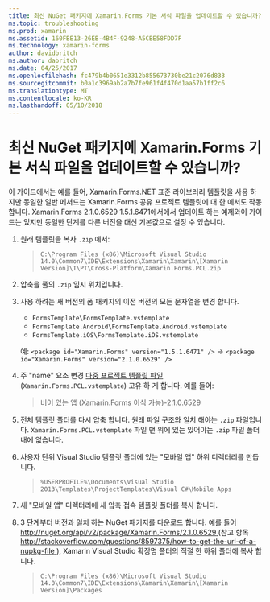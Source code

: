 ```yaml
---
title: 최신 NuGet 패키지에 Xamarin.Forms 기본 서식 파일을 업데이트할 수 있습니까?
ms.topic: troubleshooting
ms.prod: xamarin
ms.assetid: 160FBE13-26EB-4B4F-9248-A5CBE58FDD7F
ms.technology: xamarin-forms
author: davidbritch
ms.author: dabritch
ms.date: 04/25/2017
ms.openlocfilehash: fc479b4b0651e3312b855673730be21c2076d833
ms.sourcegitcommit: b0a1c3969ab2a7b7fe961f4f470d1aa57b1ff2c6
ms.translationtype: MT
ms.contentlocale: ko-KR
ms.lasthandoff: 05/10/2018
---
```

# <a name="can-i-update-the-xamarinforms-default-template-to-a-newer-nuget-package"></a>최신 NuGet 패키지에 Xamarin.Forms 기본 서식 파일을 업데이트할 수 있습니까?

이 가이드에서는 예를 들어, Xamarin.Forms.NET 표준 라이브러리 템플릿을 사용 하지만 동일한 일반 메서드는 Xamarin.Forms 공유 프로젝트 템플릿에 대 한 에서도 작동 합니다. Xamarin.Forms 2.1.0.6529 1.5.1.6471에서에서 업데이트 하는 예제와이 가이드는 있지만 동일한 단계를 다른 버전을 대신 기본값으로 설정 수 있습니다.

1.  원래 템플릿을 복사 `.zip` 에서:

    > `C:\Program Files (x86)\Microsoft Visual Studio 14.0\Common7\IDE\Extensions\Xamarin\Xamarin\[Xamarin Version]\T\PT\Cross-Platform\Xamarin.Forms.PCL.zip`

2.  압축을 풀의 `.zip` 임시 위치입니다.

3.  사용 하려는 새 버전의 폼 패키지의 이전 버전의 모든 문자열을 변경 합니다.
    *   `FormsTemplate\FormsTemplate.vstemplate`
    *   `FormsTemplate.Android\FormsTemplate.Android.vstemplate`
    *   `FormsTemplate.iOS\FormsTemplate.iOS.vstemplate`

    예: `<package id="Xamarin.Forms" version="1.5.1.6471" />` -> `<package id="Xamarin.Forms" version="2.1.0.6529" />`

4.  주 "name" 요소 변경 [다중 프로젝트 템플릿 파일](http://msdn.microsoft.com/library/ms185308.aspx) (`Xamarin.Forms.PCL.vstemplate`) 고유 하 게 합니다. 예를 들어:
    > <Name>비어 있는 앱 (Xamarin.Forms 이식 가능)-2.1.0.6529</Name>

5.  전체 템플릿 폴더를 다시 압축 합니다. 원래 파일 구조와 일치 해야는 `.zip` 파일입니다. `Xamarin.Forms.PCL.vstemplate` 파일 맨 위에 있는 있어야는 `.zip` 파일 폴더 내에 없습니다.

6.  사용자 단위 Visual Studio 템플릿 폴더에 있는 "모바일 앱" 하위 디렉터리를 만듭니다.
    > `%USERPROFILE%\Documents\Visual Studio 2013\Templates\ProjectTemplates\Visual C#\Mobile Apps`

7.  새 "모바일 앱" 디렉터리에 새 압축 접속 템플릿 폴더를 복사 합니다.

8.  3 단계부터 버전과 일치 하는 NuGet 패키지를 다운로드 합니다. 예를 들어 [ http://nuget.org/api/v2/package/Xamarin.Forms/2.1.0.6529 ](http://nuget.org/api/v2/package/Xamarin.Forms/2.1.0.6529) (참고 항목 [ http://stackoverflow.com/questions/8597375/how-to-get-the-url-of-a-nupkg-file ](http://stackoverflow.com/questions/8597375/how-to-get-the-url-of-a-nupkg-file)), Xamarin Visual Studio 확장명 폴더의 적절 한 하위 폴더에 복사 합니다.
    > `C:\Program Files (x86)\Microsoft Visual Studio 14.0\Common7\IDE\Extensions\Xamarin\Xamarin\[Xamarin Version]\Packages`
